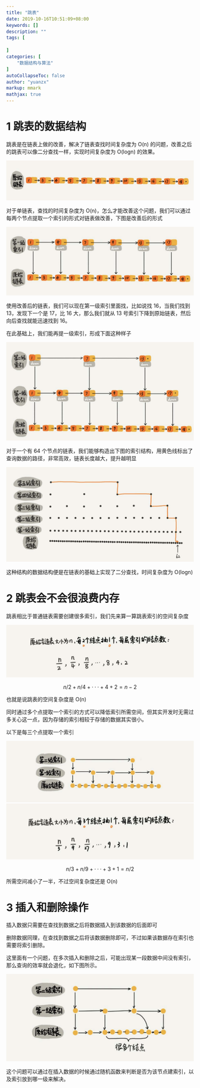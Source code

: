 ```yaml
---
title: "跳表"
date: 2019-10-16T10:51:09+08:00
keywords: []
description: ""
tags: [

]
categories: [
    "数据结构与算法"
]
autoCollapseToc: false
author: "yuanzx"
markup: mmark
mathjax: true  
---
```


# 1 跳表的数据结构

跳表是在链表上做的改善，解决了链表查找时间复杂度为 O(n) 的问题，改善之后的跳表可以像二分查找一样，实现时间复杂度为 O(logn) 的效果。

![单链表](/media/algorithms/19.png)

对于单链表，查找的时间复杂度为 O(n)，怎么才能改善这个问题，我们可以通过每两个节点提取一个索引的形式对链表做改善，下图是改善后的形式

![增加第一级索引](/media/algorithms/20.png)

使用改善后的链表，我们可以现在第一级索引里面找，比如说找 16，当我们找到 13，发现下一个是 17，比 16 大，那么我们就从 13 号索引下降到原始链表，然后向后查找就能迅速找到 16。

在此基础上，我们能再提一级索引，形成下面这种样子

![增加二级索引](/media/algorithms/21.png)

对于一个有 64 个节点的链表，我们能够构造出下图的索引结构，用黄色线标出了查询数据的路径，非常高效，链表长度越大，提升越明显

![64 节点的跳表](/media/algorithms/22.png)

这种结构的数据结构便是在链表的基础上实现了二分查找，时间复杂度为 O(logn)

# 2 跳表会不会很浪费内存

跳表相比于普通链表需要创建很多索引，我们先来算一算跳表索引的空间复杂度

![跳表索引的空间复杂度](/media/algorithms/23.png)

$$ n/2  + n/4 + ··· + 4 + 2 = n - 2 $$

也就是说跳表的空间复杂度是 O(n)

同时通过多个点提取一个索引的方式可以降低索引所需空间，但其实开发时无需过多关心这一点，因为存储的索引相较于存储的数据其实很小。

以下是每三个点提取一个索引

![每三个点提取一个索引](/media/algorithms/24.png)
![每三个点提取一个索引](/media/algorithms/25.png)

$$ n/3  + n/9 + ··· + 3 + 1 = n / 2 $$

所需空间减小了一半，不过空间复杂度还是 O(n)

# 3 插入和删除操作

插入数据只需要在查找到数据之后将数据插入到该数据的后面即可

删除数据同理，在查找到数据之后将该数据删除即可，不过如果该数据存在索引也需要将索引删除。

这里面有一个问题，在多次插入和删除之后，可能出现某一段数据中间没有索引，那么查询的效率就会退化，如下图所示。

![查询效率退化](/media/algorithms/26.png)

这个问题可以通过在插入数据的时候通过随机函数来判断是否为该节点建索引，以及索引放到哪一级来解决。